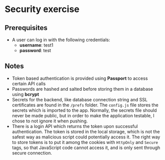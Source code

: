 # Security exercise

## Prerequisites
* A user can log in with the following credentials: 
    * __username__: test1
    * __password__: test

## Notes
- Token based authentication is provided using __Passport__ to access certain API calls
- Passwords are hashed and salted before storing them in a database using __bcrypt__
- Secrets for the backend, like database connection string and SSL certificates are found in the `/prefs` folder. The `config.js` file stores the secrets which is imported to the app.
Normally, the secrets file should never be made public, but in order to make the application testable, I chose to not ignore it when pushing.
- There is a login API which returns the token upon successful authentication. The token is stored in the local storage, which is not the safest way as malicious script could potentially access it. The right way to store tokens is to put it among the cookies with `HttpOnly` and `Secure` tags, so that JavaScript code cannot access it, and is only sent through secure connection.